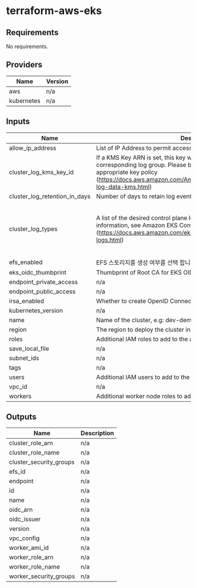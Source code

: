 # terraform-aws-eks

<!--- BEGIN_TF_DOCS --->
## Requirements

No requirements.

## Providers

| Name | Version |
|------|---------|
| aws | n/a |
| kubernetes | n/a |

## Inputs

| Name | Description | Type | Default | Required |
|------|-------------|------|---------|:--------:|
| allow\_ip\_address | List of IP Address to permit access. | `list(string)` | `[]` | no |
| cluster\_log\_kms\_key\_id | If a KMS Key ARN is set, this key will be used to encrypt the corresponding log group. Please be sure that the KMS Key has an appropriate key policy (https://docs.aws.amazon.com/AmazonCloudWatch/latest/logs/encrypt-log-data-kms.html) | `string` | `""` | no |
| cluster\_log\_retention\_in\_days | Number of days to retain log events. Default retention - 90 days. | `number` | `14` | no |
| cluster\_log\_types | A list of the desired control plane logging to enable. For more information, see Amazon EKS Control Plane Logging documentation (https://docs.aws.amazon.com/eks/latest/userguide/control-plane-logs.html) | `list(string)` | <pre>[<br>  "api",<br>  "audit",<br>  "authenticator",<br>  "controllerManager",<br>  "scheduler"<br>]</pre> | no |
| efs\_enabled | EFS 스토리지를 생성 여부를 선택 합니다. | `bool` | `false` | no |
| eks\_oidc\_thumbprint | Thumbprint of Root CA for EKS OIDC, Valid until 2037 | `string` | `"9e99a48a9960b14926bb7f3b02e22da2b0ab7280"` | no |
| endpoint\_private\_access | n/a | `bool` | `true` | no |
| endpoint\_public\_access | n/a | `bool` | `false` | no |
| irsa\_enabled | Whether to create OpenID Connect Provider for EKS to enable IRSA | `bool` | `true` | no |
| kubernetes\_version | n/a | `string` | `"1.18"` | no |
| name | Name of the cluster, e.g: dev-demo-eks | `any` | n/a | yes |
| region | The region to deploy the cluster in, e.g: us-east-1 | `any` | n/a | yes |
| roles | Additional IAM roles to add to the aws-auth configmap. | `list` | `[]` | no |
| save\_local\_file | n/a | `bool` | `false` | no |
| subnet\_ids | n/a | `list(string)` | `[]` | no |
| tags | n/a | `map(string)` | `{}` | no |
| users | Additional IAM users to add to the aws-auth configmap. | `list` | `[]` | no |
| vpc\_id | n/a | `string` | `""` | no |
| workers | Additional worker node roles to add to the aws-auth configmap. | `list(string)` | `[]` | no |

## Outputs

| Name | Description |
|------|-------------|
| cluster\_role\_arn | n/a |
| cluster\_role\_name | n/a |
| cluster\_security\_groups | n/a |
| efs\_id | n/a |
| endpoint | n/a |
| id | n/a |
| name | n/a |
| oidc\_arn | n/a |
| oidc\_issuer | n/a |
| version | n/a |
| vpc\_config | n/a |
| worker\_ami\_id | n/a |
| worker\_role\_arn | n/a |
| worker\_role\_name | n/a |
| worker\_security\_groups | n/a |

<!--- END_TF_DOCS --->

